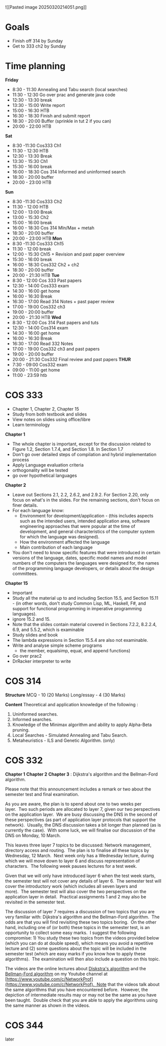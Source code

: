 
![[Pasted image 20250320214051.png]]


# Goals
- Finish off 314 by Sunday
- Get to 333 ch2 by Sunday
# Time planning
**Friday**
- 8:30 - 11:30 Annealing and Tabu search (local searches)
- 11:30 - 12:30 Go over prac and generate java code
- 12:30 - 13:30 break
- 13:30 - 15:00 Write report
- 15:00 - 16:30 HTB 
- 16:30 - 18:30 Finish and submit report
- 18:30 - 20:00 Buffer (sprinkle in tut 2 if you can)
- 20:00 - 22:00 HTB

**Sat**
- 8:30 -11:30 Cos333 Ch1
- 11:30 - 12:30 HTB
- 12:30 - 13:30 Break
- 13:30 - 15:30 Ch1
- 15:30 - 16:00 break
- 16:00 - 18:30 Cos 314 Informed and uninformed search
- 18:30 - 20:00 buffer
- 20:00 - 23:00 HTB

**Sun**
- 8:30 -11:30 Cos333 Ch2
- 11:30 - 12:00 HTB
- 12:00 - 13:00 Break
- 13:00 - 15:30 Ch2
- 15:00 - 16:00 break
- 16:00 - 18:30 Cos 314 MIn/Max + metah
- 18:30 - 20:00 buffer
- 20:00 - 23:00 HTB
**Mon**
- 8:30 -11:30 Cos333 Ch15
- 11:30 - 12:00 break
- 12:00 - 15:30 Ch15 + Revision and past paper overview
- 15:30 - 16:00 break
- 16:00 - 18:30 Cos332 Ch2 + ch2
- 18:30 - 20:00 buffer
- 20:00 - 21:30 HTB
**Tue**
- 8:30 - 12:00 Cos 333 Past papers
- 12:30 - 14:00 Cos333 exam
- 14:30 - 16:00 get home
- 16:00 - 16:30 Break
- 16:30 - 17:00 Read 314 Notes + past paper review
- 17:00 - 19:00 Cos332 ch3
- 19:00 - 20:00 buffer
- 20:00 - 21:30 HTB
**Wed**
- 8:30 - 12:00 Cos 314 Past papers and tuts
- 12:30 - 14:00 Cos314 exam
- 14:30 - 16:00 get home
- 16:00 - 16:30 Break
- 16:30 - 17:00 Read 332 Notes
- 17:00 - 19:00 Cos332 ch3 and past papers
- 19:00 - 20:00 buffer
- 20:00 - 21:30 Cos332 Final review and past papers
**THUR**
- 7:30 - 09:00 Cos332 exam
- 09:00 - 11:00 get home
- 11:00 - 23:59 htb 

# COS 333
- Chapter 1, Chapter 2, Chapter 15
- Study from both textbook and slides 
- View notes on slides using office/libre
- Learn terminology

**Chapter 1**
- The whole chapter is important, except for the discussion related to Figure 1.2, Section 1.7.4, and Section 1.8. In Section 1.7
- Don't go over detailed steps of compilation and hybrid implementation process
- Apply Language evaluation criteria
- orthogonality will be tested
- go over hypothetical languages

**Chapter 2**
- Leave out Sections 2.1, 2.2, 2.6.2, and 2.9.2. For Section 2.20, only focus on what's in the slides. For the remaining sections, don't focus on finer details. 
- For each language know:
	- Environment for development/application
			- (this includes aspects such as the intended users, intended application area, software engineering approaches that were popular at the time of development, and general characteristics of the computer system for which the language was designed).
	- How the environment affected the language 
	- Main contribution of each language
- You don't need to know specific features that were introduced in certain versions of the language, dates, specific model names and model numbers of the computers the languages were designed for, the names of the programming language developers, or details about the design committees.

**Chapter 15**
- Important
- Study all the material up to and including Section 15.5, and Section 15.11
		- (in other words, don't study Common Lisp, ML, Haskell, F#, and support for functional programming in imperative programming languages).
- ignore 15.2 and 15.
- Note that the slides contain material covered in Sections 7.2.2, 8.2.2.4, 6.9, and 5.5.2, which is examinable
- Study slides and book
- The lambda expressions in Section 15.5.4 are also not examinable.
- Write and analyse simple scheme programs
	- the member, equalsimp, equal, and append functions)
- Go over prac2
- DrRacker interpreter to write 

# COS 314
**Structure**
MCQ - 10 (20 Marks)
Long/essay - 4 (30 Marks)
  
**Content**
Theoretical and application knowledge of the following :

1. Uninformed searches. 
2. Informed searches.
3. Knowledge of the Minimax algorithm and ability to apply Alpha-Beta pruning.
4. Local Searches - Simulated Annealing and Tabu Search.
5. Metaheuristics - ILS and Genetic Algorithm. (only)

# COS 332
**Chapter 1**
**Chapter 2**
**Chapter 3**
: Dijkstra's algorithm and the Bellman-Ford algorithm.

Please note that this announcement includes a remark or two about the semester test and final examination.

As you are aware, the plan is to spend about one to two weeks per layer.  Two such periods are allocated to layer 7, given our two perspectives on the application layer.  We are busy discussing the DNS in the second of these perspectives (as part of application layer protocols that support the network).  Usually, the DNS discussion takes a bit longer than planned (as is currently the case).  With some luck, we will finalise our discussion of the DNS on Monday, 10 March.

This leaves three layer 7 topics to be discussed: Network management, directory access and routing.  The plan is to finalise all these topics by Wednesday, 12 March.  Next week only has a Wednesday lecture, during which we will move down to layer 6 and discuss representation of characters.  The following week pauses lectures for a test week.

Given that we will only have introduced layer 6 when the test week starts, the semester test will not cover any details of layer 6.  The semester test will cover the introductory work (which includes all seven layers and more).  The semester test will also cover the two perspectives on the application layer in detail.  Practical assignments 1 and 2 may also be revisited in the semester test.

The discussion of layer 7 requires a discussion of two topics that you are very familiar with: Dijkstra's algorithm and the Bellman-Ford algorithm.  The odds are that you will find revisiting these two topics boring.  On the other hand, including one of (or both) these topics in the semester test, is an opportunity to collect some easy marks.  I suggest the following compromise: 1) You study these two topics from the videos provided below (which you can do at double speed), which means you avoid a repetitive lecture and (2) some questions about the topic will be included in the semester test (which are easy marks if you know how to apply these algorithms).  The examination will then also include a question on this topic.

The videos are the online lectures about [Diskstra's algorithm](https://www.youtube.com/watch?v=3BRp-n8fHEk) and the [Bellman-Ford algorithm](https://www.youtube.com/watch?v=Kxaz-Q15_aY) on my Youtube channel at [https://www.youtube.com/c/NetworkProf](https://www.youtube.com/c/NetworkProf).  Note that the videos talk about the same algorithms that you have encountered before.  However, the depiction of intermediate results may or may not be the same as you have been taught.  Double check that you are able to apply the algorithms using the same manner as shown in the videos.
# COS 344
later
